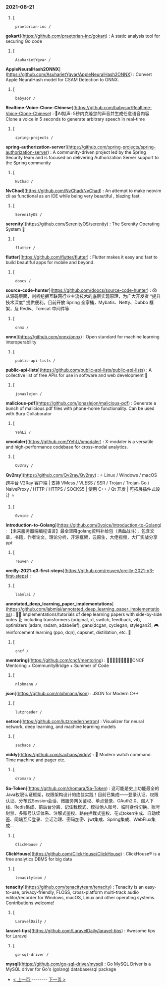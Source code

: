 ### 2021-08-21 
1. [
    

        praetorian-inc /
**gokart**](https://github.com/praetorian-inc/gokart) : A static analysis tool for securing Go code
1. [
    

        AsuharietYgvar /
**AppleNeuralHash2ONNX**](https://github.com/AsuharietYgvar/AppleNeuralHash2ONNX) : Convert Apple NeuralHash model for CSAM Detection to ONNX.
1. [
    

        babysor /
**Realtime-Voice-Clone-Chinese**](https://github.com/babysor/Realtime-Voice-Clone-Chinese) : 🚀AI拟声: 5秒内克隆您的声音并生成任意语音内容 Clone a voice in 5 seconds to generate arbitrary speech in real-time
1. [
    

        spring-projects /
**spring-authorization-server**](https://github.com/spring-projects/spring-authorization-server) : A community-driven project led by the Spring Security team and is focused on delivering Authorization Server support to the Spring community
1. [
    

        NvChad /
**NvChad**](https://github.com/NvChad/NvChad) : An attempt to make neovim cli as functional as an IDE while being very beautiful , blazing fast.
1. [
    

        SerenityOS /
**serenity**](https://github.com/SerenityOS/serenity) : The Serenity Operating System 🐞
1. [
    

        flutter /
**flutter**](https://github.com/flutter/flutter) : Flutter makes it easy and fast to build beautiful apps for mobile and beyond.
1. [
    

        doocs /
**source-code-hunter**](https://github.com/doocs/source-code-hunter) : 😱 从源码层面，剖析挖掘互联网行业主流技术的底层实现原理，为广大开发者 “提升技术深度” 提供便利。目前开放 Spring 全家桶，Mybatis、Netty、Dubbo 框架，及 Redis、Tomcat 中间件等
1. [
    

        onnx /
**onnx**](https://github.com/onnx/onnx) : Open standard for machine learning interoperability
1. [
    

        public-api-lists /
**public-api-lists**](https://github.com/public-api-lists/public-api-lists) : A collective list of free APIs for use in software and web development 🚀
1. [
    

        jonaslejon /
**malicious-pdf**](https://github.com/jonaslejon/malicious-pdf) : Generate a bunch of malicious pdf files with phone-home functionality. Can be used with Burp Collaborator
1. [
    

        YehLi /
**xmodaler**](https://github.com/YehLi/xmodaler) : X-modaler is a versatile and high-performance codebase for cross-modal analytics.
1. [
    

        Qv2ray /
**Qv2ray**](https://github.com/Qv2ray/Qv2ray) : ⭐ Linux / Windows / macOS 跨平台 V2Ray 客户端 | 支持 VMess / VLESS / SSR / Trojan / Trojan-Go / NaiveProxy / HTTP / HTTPS / SOCKS5 | 使用 C++ / Qt 开发 | 可拓展插件式设计 ⭐
1. [
    

        0voice /
**Introduction-to-Golang**](https://github.com/0voice/Introduction-to-Golang) : 【未来服务器端编程语言】最全空降golang资料补给包（满血战斗），包含文章，书籍，作者论文，理论分析，开源框架，云原生，大佬视频，大厂实战分享ppt
1. [
    

        reuven /
**oreilly-2021-q3-first-steps**](https://github.com/reuven/oreilly-2021-q3-first-steps) : 
1. [
    

        labmlai /
**annotated_deep_learning_paper_implementations**](https://github.com/labmlai/annotated_deep_learning_paper_implementations) : 🧑‍🏫 Implementations/tutorials of deep learning papers with side-by-side notes 📝; including transformers (original, xl, switch, feedback, vit), optimizers (adam, radam, adabelief), gans(dcgan, cyclegan, stylegan2), 🎮 reinforcement learning (ppo, dqn), capsnet, distillation, etc. 🧠
1. [
    

        cncf /
**mentoring**](https://github.com/cncf/mentoring) : 👩🏿‍🎓👨🏽‍🎓👩🏻‍🎓CNCF Mentoring + CommunityBridge + Summer of Code
1. [
    

        nlohmann /
**json**](https://github.com/nlohmann/json) : JSON for Modern C++
1. [
    

        lutzroeder /
**netron**](https://github.com/lutzroeder/netron) : Visualizer for neural network, deep learning, and machine learning models
1. [
    

        sachaos /
**viddy**](https://github.com/sachaos/viddy) : 👀 Modern watch command. Time machine and pager etc.
1. [
    

        dromara /
**Sa-Token**](https://github.com/dromara/Sa-Token) : 这可能是史上功能最全的Java权限认证框架，权限架构设计的绝佳实践！目前已集成——登录认证、权限认证、分布式Session会话、微服务网关鉴权、单点登录、OAuth2.0、踢人下线、Redis集成、前后台分离、记住我模式、模拟他人账号、临时身份切换、账号封禁、多账号认证体系、注解式鉴权、路由拦截式鉴权、花式token生成、自动续签、同端互斥登录、会话治理、密码加密、jwt集成、Spring集成、WebFlux集成...
1. [
    

        ClickHouse /
**ClickHouse**](https://github.com/ClickHouse/ClickHouse) : ClickHouse® is a free analytics DBMS for big data
1. [
    

        tenacityteam /
**tenacity**](https://github.com/tenacityteam/tenacity) : Tenacity is an easy-to-use, privacy-friendly, FLOSS, cross-platform multi-track audio editor/recorder for Windows, macOS, Linux and other operating systems. Contributions welcome!
1. [
    

        LaravelDaily /
**laravel-tips**](https://github.com/LaravelDaily/laravel-tips) : Awesome tips for Laravel
1. [
    

        go-sql-driver /
**mysql**](https://github.com/go-sql-driver/mysql) : Go MySQL Driver is a MySQL driver for Go's (golang) database/sql package 

- [ < 上一页 ](https://github.com/able8/github-trending-daily-record/blob/master/2021-08-20.md) -------- [ 下一页 > ](https://github.com/able8/github-trending-daily-record/blob/master/2021-08-22.md)
